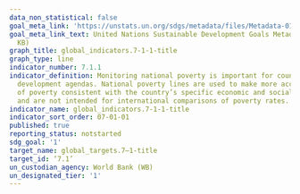 ```yaml
---
data_non_statistical: false
goal_meta_link: 'https://unstats.un.org/sdgs/metadata/files/Metadata-01-02-01.pdf '
goal_meta_link_text: United Nations Sustainable Development Goals Metadata (PDF 98.2
  KB)
graph_title: global_indicators.7-1-1-title
graph_type: line
indicator_number: 7.1.1
indicator_definition: Monitoring national poverty is important for country-specific
  development agendas. National poverty lines are used to make more accurate estimates
  of poverty consistent with the country’s specific economic and social circumstances,
  and are not intended for international comparisons of poverty rates.
indicator_name: global_indicators.7-1-1-title
indicator_sort_order: 07-01-01
published: true
reporting_status: notstarted
sdg_goal: '1'
target_name: global_targets.7—1-title
target_id: ‘7.1’
un_custodian_agency: World Bank (WB)
un_designated_tier: '1'
---
```

